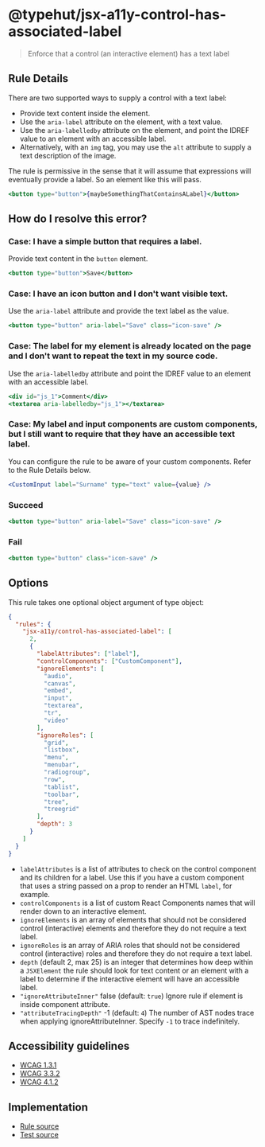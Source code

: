 # @typehut/jsx-a11y-control-has-associated-label

> Enforce that a control (an interactive element) has a text label

## Rule Details

There are two supported ways to supply a control with a text label:

- Provide text content inside the element.
- Use the `aria-label` attribute on the element, with a text value.
- Use the `aria-labelledby` attribute on the element, and point the IDREF value to an element with an accessible label.
- Alternatively, with an `img` tag, you may use the `alt` attribute to supply a text description of the image.

The rule is permissive in the sense that it will assume that expressions will eventually provide a label. So an element like this will pass.

```jsx
<button type="button">{maybeSomethingThatContainsALabel}</button>
```

## How do I resolve this error?

### Case: I have a simple button that requires a label.

Provide text content in the `button` element.

```jsx
<button type="button">Save</button>
```

### Case: I have an icon button and I don't want visible text.

Use the `aria-label` attribute and provide the text label as the value.

```jsx
<button type="button" aria-label="Save" class="icon-save" />
```

### Case: The label for my element is already located on the page and I don't want to repeat the text in my source code.

Use the `aria-labelledby` attribute and point the IDREF value to an element with an accessible label.

```jsx
<div id="js_1">Comment</div>
<textarea aria-labelledby="js_1"></textarea>
```

### Case: My label and input components are custom components, but I still want to require that they have an accessible text label.

You can configure the rule to be aware of your custom components. Refer to the Rule Details below.

```jsx
<CustomInput label="Surname" type="text" value={value} />
```

### Succeed

```jsx
<button type="button" aria-label="Save" class="icon-save" />
```

### Fail

```jsx
<button type="button" class="icon-save" />
```

## Options

This rule takes one optional object argument of type object:

```json
{
  "rules": {
    "jsx-a11y/control-has-associated-label": [
      2,
      {
        "labelAttributes": ["label"],
        "controlComponents": ["CustomComponent"],
        "ignoreElements": [
          "audio",
          "canvas",
          "embed",
          "input",
          "textarea",
          "tr",
          "video"
        ],
        "ignoreRoles": [
          "grid",
          "listbox",
          "menu",
          "menubar",
          "radiogroup",
          "row",
          "tablist",
          "toolbar",
          "tree",
          "treegrid"
        ],
        "depth": 3
      }
    ]
  }
}
```

- `labelAttributes` is a list of attributes to check on the control component and its children for a label. Use this if you have a custom component that uses a string passed on a prop to render an HTML `label`, for example.
- `controlComponents` is a list of custom React Components names that will render down to an interactive element.
- `ignoreElements` is an array of elements that should not be considered control (interactive) elements and therefore they do not require a text label.
- `ignoreRoles` is an array of ARIA roles that should not be considered control (interactive) roles and therefore they do not require a text label.
- `depth` (default 2, max 25) is an integer that determines how deep within a `JSXElement` the rule should look for text content or an element with a label to determine if the interactive element will have an accessible label.
- `"ignoreAttributeInner"` false (default: `true`) Ignore rule if element is inside component attribute.
- `"attributeTracingDepth"` -1 (default: `4`) The number of AST nodes trace when applying ignoreAttributeInner. Specify `-1` to trace indefinitely.

## Accessibility guidelines

- [WCAG 1.3.1](https://www.w3.org/WAI/WCAG21/Understanding/info-and-relationships)
- [WCAG 3.3.2](https://www.w3.org/WAI/WCAG21/Understanding/labels-or-instructions)
- [WCAG 4.1.2](https://www.w3.org/WAI/WCAG21/Understanding/name-role-value)

## Implementation

- [Rule source](../../lib/rules/jsx-a11y-control-has-associated-label.js)
- [Test source](../../tests/lib/rules/jsx-a11y-control-has-associated-label.js)
